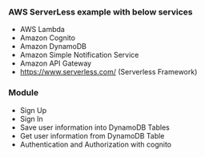 ### AWS ServerLess example with below services
* AWS Lambda
* Amazon Cognito
* Amazon DynamoDB
* Amazon Simple Notification Service
* Amazon API Gateway
* https://www.serverless.com/  (Serverless Framework)

### Module
* Sign Up
* Sign In
* Save user information into DynamoDB Tables
* Get user information from DynamoDB Table
* Authentication and Authorization with cognito
 